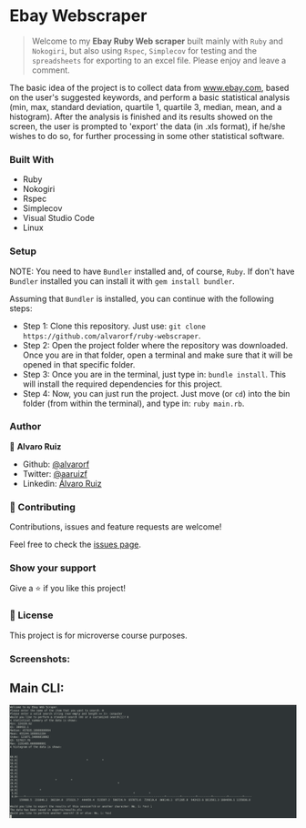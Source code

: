 # Ebay Webscraper

> Welcome to my **Ebay Ruby Web scraper** built mainly with `Ruby` and `Nokogiri`, but also using `Rspec`, `Simplecov` for testing and the `spreadsheets` for exporting to an excel file. Please enjoy and leave a comment.

The basic idea of the project is to collect data from www.ebay.com, based on the user's suggested keywords, and perform a basic statistical analysis (min, max, standard deviation, quartile 1, quartile 3, median, mean, and a histogram).
After the analysis is finished and its results showed on the screen, the user is prompted to 'export' the data (in .xls format), if he/she wishes to do so, for further processing in some other statistical software.

### Built With

- Ruby
- Nokogiri
- Rspec
- Simplecov
- Visual Studio Code
- Linux

### Setup

NOTE: You need to have `Bundler` installed and, of course, `Ruby`. If don't have `Bundler` installed you can install it with `gem install bundler`.

Assuming that `Bundler` is installed, you can continue with the following steps:
- Step 1: Clone this repository. Just use: `git clone https://github.com/alvarorf/ruby-webscraper`.
- Step 2: Open the project folder where the repository was downloaded. Once you are in that folder, open a terminal and make sure that it will be opened in that specific folder.
- Step 3: Once you are in the terminal, just type in: `bundle install`. This will install the required dependencies for this project.
- Step 4: Now, you can just run the project. Just move (or `cd`) into the bin folder (from within the terminal), and type in: `ruby main.rb`.

### Author

👤 **Alvaro Ruiz**

- Github: [@alvarorf](https://github.com/alvarorf)
- Twitter: [@aaruizf](https://twitter.com/aaruizf)
- Linkedin: [Álvaro Ruiz](https://www.linkedin.com/in/alvaro-andr%C3%A9s-ruiz-22810915a/)

### 🤝 Contributing

Contributions, issues and feature requests are welcome!

Feel free to check the [issues page](issues/).

### Show your support

Give a ⭐️ if you like this project!


### 📝 License

This project is for microverse course purposes.


### Screenshots:

## Main CLI:
![screenshot](./images/screenshot.png)

